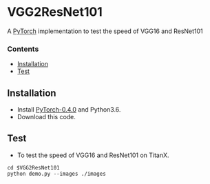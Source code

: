 # VGG2ResNet101
A [PyTorch](http://pytorch.org/) implementation to test the speed of VGG16 and ResNet101

### Contents
- <a href='#installation'>Installation</a>
- <a href='#evaluation'>Test</a>

## Installation
- Install [PyTorch-0.4.0](http://pytorch.org/) and Python3.6.
- Download this code.

## Test

- To test the speed of VGG16 and ResNet101 on TitanX.

```
cd $VGG2ResNet101
python demo.py --images ./images
```
